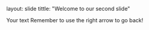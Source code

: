 layout: slide
tittle: "Welcome to our second slide"

Your text
Remember to use the right arrow to go back!
